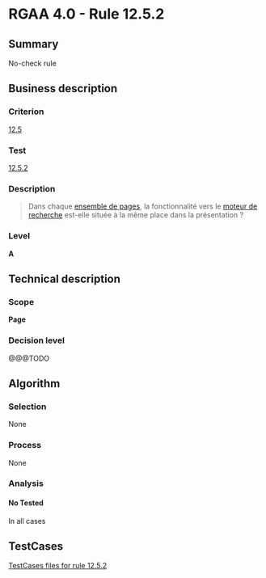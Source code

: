 # RGAA 4.0 - Rule 12.5.2

## Summary
No-check rule


## Business description

### Criterion
[12.5](https://www.numerique.gouv.fr/publications/rgaa-accessibilite/methode/criteres/#crit-12-5)

### Test
[12.5.2](https://www.numerique.gouv.fr/publications/rgaa-accessibilite/methode/criteres/#test-12-5-2)

### Description
> Dans chaque [ensemble de pages](https://www.numerique.gouv.fr/publications/rgaa-accessibilite/methode/glossaire/#ensemble-de-pages), la fonctionnalité vers le [moteur de recherche](https://www.numerique.gouv.fr/publications/rgaa-accessibilite/methode/glossaire/#moteur-de-recherche-interne-a-un-site-web) est-elle située à la même place dans la présentation ?

### Level
**A**


## Technical description

### Scope
**Page**

### Decision level
@@@TODO


## Algorithm

### Selection
None

### Process
None

### Analysis

#### No Tested
In all cases


##  TestCases

[TestCases files for rule 12.5.2](https://gitlab.com/asqatasun/Asqatasun/-/tree/v5/rules/rules-rgaa4.0/src/test/resources/testcases/rgaa40//Rgaa40Rule120502/)


